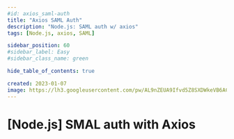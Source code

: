 ```yaml
---
#id: axios_saml-auth
title: "Axios SAML Auth"
description: "Node.js: SAML auth w/ axios"
tags: [Node.js, axios, SAML]

sidebar_position: 60
#sidebar_label: Easy
#sidebar_class_name: green

hide_table_of_contents: true

created: 2023-01-07
image: https://lh3.googleusercontent.com/pw/AL9nZEUA9Ifvd5Z8SXDWkeVB6AC4MPGwnXaL6kBXNPoXwOQQ2jOcZ1Jw_0p8TKK8C3ZX0e67_FOY15eDrm7aaXSQJcKtoUzC80SAQEHsaBy6qS2AqNNs5VUFNXBKm439y_1wkvmDl-PnL8ReojnIumNlEvOXBg=w800-no?authuser=0
---
```


[Node.js] SMAL auth with Axios
==============================

